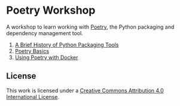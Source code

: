 # Poetry Workshop

A workshop to learn working with [Poetry], the Python packaging and dependency management tool.

1. [A Brief History of Python Packaging Tools](docs/python_packaging_tools_history.md)
1. [Poetry Basics](docs/poetry_basics.md)
1. [Using Poetry with Docker](docs/poetry_docker.md)

## License

This work is licensed under a [Creative Commons Attribution 4.0 International License].

[Poetry]: https://python-poetry.org/
[Creative Commons Attribution 4.0 International License]: http://creativecommons.org/licenses/by/4.0/
